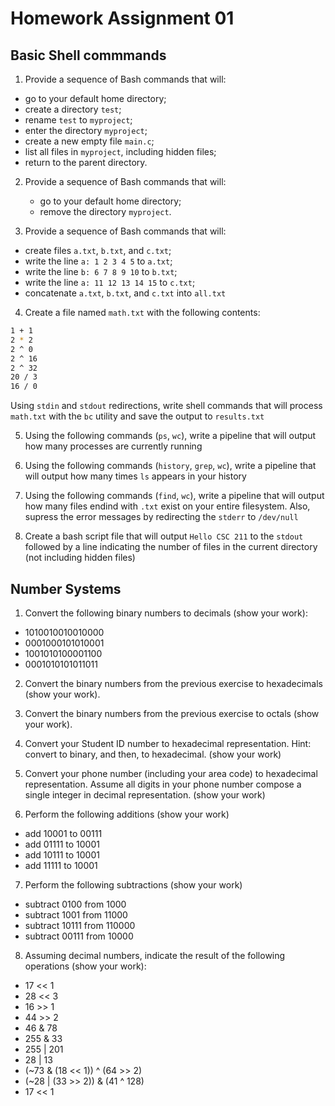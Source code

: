 # Homework Assignment 01

## Basic Shell commmands

1. Provide a sequence of Bash commands that will:
  - go to your default home directory;
  - create a directory `test`;
  - rename `test` to `myproject`;
  - enter the directory `myproject`;
  - create a new empty file `main.c`; 
  - list all files in `myproject`, including hidden files;
  - return to the parent directory.
  
2. Provide a sequence of Bash commands that will:
    * go to your default home directory;
    * remove the directory `myproject`.

3. Provide a sequence of Bash commands that will:
  * create files `a.txt`, `b.txt`, and `c.txt`;
  * write the line `a: 1 2 3 4 5` to `a.txt`;
  * write the line `b: 6 7 8 9 10` to `b.txt`;
  * write the line `a: 11 12 13 14 15` to `c.txt`;
  * concatenate `a.txt`, `b.txt`, and `c.txt` into `all.txt`
  
4. Create a file named `math.txt` with the following contents:
```bash
1 + 1
2 * 2
2 ^ 0
2 ^ 16
2 ^ 32
20 / 3
16 / 0
```
Using `stdin` and `stdout` redirections, write shell commands that will process `math.txt` with the `bc` utility and save the output to `results.txt`

5. Using the following commands (`ps`, `wc`), write a pipeline that will output how many processes are currently running

6. Using the following commands (`history`, `grep`, `wc`), write a pipeline that will output how many times `ls` appears in your history

7. Using the following commands (`find`, `wc`), write a pipeline that will output how many files endind with `.txt` exist on your entire filesystem.  Also, supress the error messages by redirecting the `stderr` to `/dev/null`

8. Create a bash script file that will output `Hello CSC 211` to the `stdout` followed by a line indicating the number of files in the current directory (not including hidden files)

## Number Systems

1. Convert the following binary numbers to decimals (show your work):
  * 1010010010010000
  * 0001000101010001
  * 1001010100001100
  * 0001010101011011

2. Convert the binary numbers from the previous exercise to hexadecimals (show your work).

3. Convert the binary numbers from the previous exercise to octals (show your work).

4. Convert your Student ID number to hexadecimal representation.  Hint: convert to binary, and then, to hexadecimal. (show your work)

5. Convert your phone number (including your area code) to hexadecimal representation.  Assume all digits in your phone number compose a single integer in decimal representation. (show your work)

6. Perform the following additions (show your work)
  * add 10001 to 00111
  * add 01111 to 10001
  * add 10111 to 10001
  * add 11111 to 10001

7. Perform the following subtractions (show your work)
  * subtract 0100 from 1000
  * subtract 1001 from 11000
  * subtract 10111 from 110000
  * subtract 00111 from 10000

8. Assuming decimal numbers, indicate the result of the following operations (show your work):
  * 17 << 1
  * 28 << 3
  * 16 >> 1
  * 44 >> 2
  * 46 & 78
  * 255 & 33
  * 255 | 201
  * 28 | 13
  * (~73 & (18 << 1)) ^ (64 >> 2)
  * (~28 | (33 >> 2)) & (41 ^ 128)
  * 17 << 1
